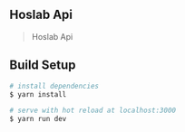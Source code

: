 ## Hoslab Api

>Hoslab Api

## Build Setup

``` bash
# install dependencies
$ yarn install

# serve with hot reload at localhost:3000
$ yarn run dev
